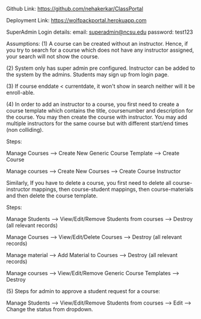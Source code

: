 Github Link: https://github.com/nehakerkar/ClassPortal

Deployment Link: https://wolfpackportal.herokuapp.com

SuperAdmin Login details: 
email: superadmin@ncsu.edu 
password: test123


Assumptions: 
(1) A course can be created without an instructor. Hence,
if you try to search for a course which does not have any instructor
assigned, your search will not show the course.

(2) System only has super admin pre configured. Instructor can be added to the system by the admins. Students may sign up from login page.

(3) If course enddate < currentdate, it won't show in search neither will it be enroll-able.

(4) In order to add an instructor to a course, you first need to create a course template which contains the title, coursenumber and description for the course. You may then create the course with instructor. You may add multiple instructors for the same course but with different start/end times (non colliding).

Steps:

Manage Courses --> Create New Generic Course Template --> Create Course

Manage courses --> Create New Courses --> Create Course Instructor

Similarly, If you have to delete a course, you first need to delete all course-instructor mappings, then course-student mappings, then course-materials and then delete the course template.

Steps:

Manage Students --> View/Edit/Remove Students from courses --> Destroy (all relevant records)

Manage Courses --> View/Edit/Delete Courses --> Destroy (all relevant records)

Manage material --> Add Material to Courses --> Destroy (all relevant records)

Manage courses --> View/Edit/Remove Generic Course Templates --> Destroy

(5) Steps for admin to approve a student request for a course:

Manage Students --> View/Edit/Remove Students from courses --> Edit --> Change the status from dropdown.
